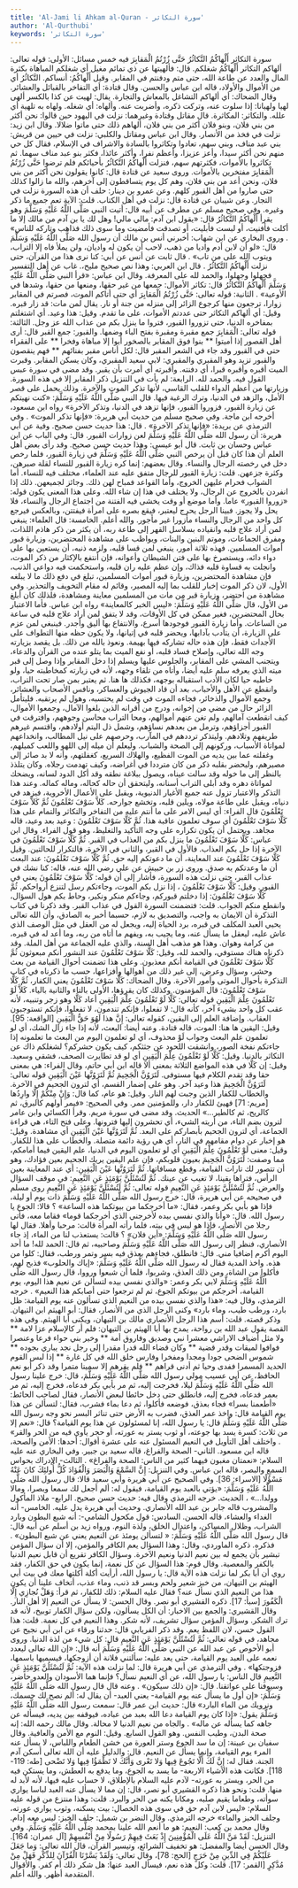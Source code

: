 ```yaml
---
title: 'Al-Jami li Ahkam al-Quran - سورة التكاثر'
author: 'Al-Qurthubi'
keywords: 'سورة التكاثر'
---
```


سورة التكاثر
أَلْهاكُمُ التَّكاثُرُ
حَتَّى زُرْتُمُ الْمَقابِرَ
فيه خمس مسائل:
الأولى: قوله تعالى:
ألهاكم التكاثر
أَلْهاكُمُ شغلكم. قال:
فألهيتها عن ذي تمائم مغيل
أي شغلكم المباهاة بكثرة المال والعدد عن طاعة الله، حتى متم ودفنتم في المقابر. وقيل أَلْهاكُمُ: أنساكم. التَّكاثُرُ أي من الأموال والأولاد، قاله ابن عباس والحسن.
وقال قتادة: أي التفاخر بالقبائل والعشائر.
وقال الضحاك: أي ألهاكم التشاغل بالمعاش والتجارة. يقال: لهيت عن كذا بالكسر ألهى لهيا ولهيانا: إذا سلوت عنه، وتركت ذكره، وأضربت عنه. وألهاه: أي شغله. ولهاه به تلهية أي علله. والتكاثر: المكاثرة. قال مقاتل وقتادة وغيرهما: نزلت في اليهود حين قالوا: نحن أكثر من بني فلان، وبنو فلان أكثر من بني فلان، ألهاهم ذلك حتى ماتوا ضلالا.
وقال ابن زيد: نزلت في فخذ من الأنصار.
وقال ابن عباس ومقاتل والكلبي: نزلت في حيين من قريش: بني عبد مناف، وبني سهم، تعادوا وتكاثروا بالسادة والاشراف في الإسلام، فقال كل حي منهم نحن أكثر سيدا، وأعز عزيزا، وأعظم نفرا، وأكثر عائذا، فكثر بنو عبد مناف سهما. ثم تكاثروا بالأموات، فكثرتهم سهم، فنزلت أَلْهاكُمُ التَّكاثُرُ بأحيائكم فلم ترضوا حَتَّى زُرْتُمُ الْمَقابِرَ مفتخرين بالأموات.
وروى سعيد عن قتادة قال: كانوا يقولون نحن أكثر من بني فلان، ونحن أعد من بني فلان، وهم كل يوم يتساقطون إلى آخرهم، والله ما زالوا كذلك حتى صاروا من أهل القبور كلهم. وعن عمرو بن دينار: حلف أن هذه السورة نزلت في التجار. وعن شيبان عن قتادة قال: نزلت في أهل الكتاب. قلت: الآية تعم جميع ما ذكر وغيره.
وفي صحيح مسلم عن مطرف عن أبيه قال: أتيت النبي صَلَّى اللَّهُ عَلَيْهِ وَسَلَّمَ وهو يقرأ
أَلْهاكُمُ التَّكاثُرُ
قال:
«يقول ابن آدم: مالي مالي! وهل لك يا بن آدم من مالك إلا ما أكلت فأفنيت، أو لبست فأبليت، أو تصدقت فأمضيت وما سوى ذلك فذاهب وتاركه للناس»
.
وروى البخاري عن ابن شهاب: أخبرني أنس بن مالك أن رسول الله صَلَّى اللَّهُ عَلَيْهِ وَسَلَّمَ قال:
«لو أن لابن أدم واديا من ذهب، لاحب أن يكون له واديان، ولن يملأ فاه إلا التراب، ويتوب الله على من تاب»
. قال ثابت عن أنس عن أبي: كنا نرى هذا من القرآن، حتى نزلت
أَلْهاكُمُ التَّكاثُرُ
. قال ابن العربي: وهذا نص صحيح مليح،. غاب عن أهل التفسير فجهلوا وجهلوا، والحمد لله على المعرفة.
وقال ابن عباس:
«قرأ النبي صَلَّى اللَّهُ عَلَيْهِ وَسَلَّمَ
أَلْهاكُمُ التَّكاثُرُ
قال: تكاثر الأموال: جمعها من غير حقها، ومنعها من حقها، وشدها في الأوعية»
.
الثانية: قوله تعالى:
حَتَّى زُرْتُمُ الْمَقابِرَ
أي حتى أتاكم الموت، فصرتم في المقابر زوارا، ترجعون منها كرجوع الزائر إلى منزله من جنة أو نار. يقال لمن مات: قد زار قبره.
وقيل: أي ألهاكم التكاثر حتى عددتم الأموات، على ما تقدم.
وقيل: هذا وعيد. أي اشتغلتم بمفاخره الدنيا، حتى تزوروا القبور، فتروا ما ينزل بكم من عذاب الله عز وجل.
الثالثة: قوله تعالى:
الْمَقابِرَ
جمع مقبرة ومقبرة بفتح الباء وضمها. والقبور: جمع القبر قال:
أرى أهل القصور إذا أميتوا ** بنوا فوق المقابر بالصخور
أبوا إلا مباهاة وفخرا ** على الفقراء حتى في القبور
وقد جاء في الشعر المقبر قال:
لكل أناس مقبر بفنائهم ** فهم ينقصون والقبور تزيد
وهو المقبري والمقبري: لابي سعيد المقبري، وكان يسكن المقابر. وقبرت الميت أقبره وأقبره قبرا، أي دفنته. وأقبرته أي أمرت بأن يقبر. وقد مضى في سورة عبس القول فيه. والحمد لله.
الرابعة: لم يأت في التنزيل ذكر المقابر إلا في هذه السورة. وزيارتها من أعظم الدواء للقلب القاسي، لأنها تذكر الموت والآخرة. وذلك يحمل على قصر الأمل، والزهد في الدنيا، وترك الرغبة فيها. قال النبي صَلَّى اللَّهُ عَلَيْهِ وَسَلَّمَ:
«كنت نهيتكم عن زيارة القبور، فزوروا القبور، فإنها تزهد في الدنيا، وتذكر الآخرة»
رواه ابن مسعود، أخرجه ابن ماجة.
وفي صحيح مسلم من حديث أبي هريرة:
«فإنها تذكر الموت»
.
وفي الترمذي عن بريدة:
«فإنها تذكر الآخرة»
. قال: هذا حديث حسن صحيح. وفية عن أبي هريرة: أن رسول الله صَلَّى اللَّهُ عَلَيْهِ وَسَلَّمَ لعن زوارات القبور. قال: وفي الباب عن ابن عباس وحسان بن ثابت. قال أبو عيسى: وهذا حديث حسن صحيح. وقد رأى بعض أهل العلم أن هذا كان قبل أن يرخص النبي صَلَّى اللَّهُ عَلَيْهِ وَسَلَّمَ في زيارة القبور، فلما رخص دخل في رخصته الرجال والنساء.
وقال بعضهم: إنما كره زيارة القبور للنساء لقلة صبرهن، وكثرة جزعهن. قلت: زيارة القبور للرجال متفق عليه عند العلماء، مختلف فيه للنساء. أما الشواب فحرام عليهن الخروج، وأما القواعد فمباح لهن ذلك. وجائز لجميعهن. ذلك إذا انفردن بالخروج عن الرجال، ولا يختلف في هذا إن شاء الله. وعلى هذا المعنى يكون قوله:
«زوروا القبور»
عاما. وأما موضع أو وقت يخشى فيه الفتنة من اجتماع الرجال والنساء، فلا يحل ولا يجوز.
فبينا الرجل يحرج ليعتبر، فيقع بصره على امرأة فيفتتن، وبالعكس فيرجع كل واحد من الرجال والنساء مأزورا غير مأجور. والله أعلم.
الخامسة: قال العلماء: ينبغي لمن أراد علاج قلبه وانقياده بسلاسل القهر إلى طاعة ربه، أن يكثر من ذكر هاذم اللذات، ومفرق الجماعات، وموتم البنين والبنات، ويواظب على مشاهدة المحتضرين، وزيارة قبور أموات المسلمين. فهذه ثلاثة أمور، ينبغي لمن قسا قلبه، ولزمه ذنبه، أن يستعين بها على دواء دائه، ويستصرخ بها على فتن الشيطان وأعوانه، فإن أنتفع بالإكثار من ذكر الموت، وانجلت به قساوة قلبه فذاك، وإن عظم عليه ران قلبه، واستحكمت فيه دواعي الذنب، فإن مشاهدة المحتضرين، وزيارة قبور أموات المسلمين، تبلغ في دفع ذلك ما لا يبلغه الأول، لان ذكر الموت إخبار للقلب بما إليه المصير، وقائم له مقام التخويف والتحذير.
وفي مشاهدة من احتضر، وزيارة قبر من مات من المسلمين معاينة ومشاهدة، فلذلك كان أبلغ من الأول، قال صَلَّى اللَّهُ عَلَيْهِ وَسَلَّمَ:
«ليس الخبر كالمعاينة»
رواه ابن عباس. فأما الاعتبار بحال المحتضرين، فغير ممكن في كل الأوقات، وقد لا يتفق لمن أراد علاج قلبه في ساعة من الساعات. وأما زيارة القبور فوجودها أسرع، والانتفاع بها أليق وأجدر. فينبغي لمن عزم على الزيارة، أن يتأدب بآدابها، ويحضر قلبه في إتيانها، ولا يكون حظه منها التطواف على الأجداث فقط، فإن هذه حاله تشاركه فيها بهيمة. ونعوذ بالله من ذلك. بل يقصد بزيارته وجه الله تعالى، وإصلاح فساد قلبه، أو نفع الميت بما يتلو عنده من القرآن والدعاء، ويتجنب المشي على المقابر، والجلوس عليها ويسلم إذا دخل المقابر وإذا وصل إلى قبر ميته الذي يعرفه سلم عليه أيضا، وأتاه من تلقاء وجهه، لأنه في زيارته كمخاطبته حيا، ولو خاطبه حيا لكان الأدب استقباله بوجهه، فكذلك ها هنا. ثم يعتبر بمن صار تحت التراب، وانقطع عن الأهل والأحباب، بعد أن قاد الجيوش والعساكر، ونافس الأصحاب والعشائر، وجمع الأموال والذخائر، فجاءه الموت في وقت لم يحتسبه، وهول لم يرتقبه. فليتأمل الزائر حال من مضي من إخوانه، ودرج من أقرانه الذين بلغوا الآمال، وجمعوا الأموال، كيف انقطعت آمالهم، ولم تغن عنهم أموالهم، ومحا التراب محاسن وجوههم، وافترقت في القبور أجزاؤهم، وترمل من بعدهم نساؤهم، وشمل ذل اليتم أولادهم، واقتسم غيرهم طريفهم وتلادهم. وليتذكر ترددهم في المآرب، وحرصهم على نيل المطالب، وانخداعهم لمواتاة الأسباب، وركونهم إلى الصحة والشباب. وليعلم أن ميله إلى اللهو واللعب كميلهم، وغفلته عما بين يديه من الموت الفظيع، والهلاك السريع، كغفلتهم، وأنه لا بد صائر إلى مصيرهم، وليحضر بقلبه ذكر من كان مترددا في أغراضه، وكيف تهدمت رجلاه. وكان يتلذذ بالنظر إلى ما خوله وقد سالت عيناه، ويصول ببلاغة نطقه وقد أكل الدود لسانه، ويضحك لمواتاة دهره وقد أبلى التراب أسنانه، وليتحقق أن حاله كحاله، وماله كماله. وعند هذا التذكر والاعتبار تزول عنه جميع الأغيار الدنيوية، ويقبل على الأعمال الأخروية، فيزهد في دنياه، ويقبل على طاعة مولاه، ويلين قلبه، وتخشع جوارحه.
كَلاَّ سَوْفَ تَعْلَمُونَ
ثُمَّ كَلاَّ سَوْفَ تَعْلَمُونَ
قال الفراء: أي ليس الامر على ما أنتم عليه من التفاخر والتكاثر والتمام على هذا كَلَّا سَوْفَ تَعْلَمُونَ أي سوف تعلمون عاقبة هذا.
ثُمَّ كَلَّا سَوْفَ تَعْلَمُونَ
: وعيد بعد وعيد، قاله مجاهد. ويحتمل أن يكون تكراره على وجه التأكيد والتغليظ، وهو قول الفراء.
وقال ابن عباس: كَلَّا سَوْفَ تَعْلَمُونَ ما ينزل بكم من العذاب في القبر. ثُمَّ كَلَّا سَوْفَ تَعْلَمُونَ في الآخرة إذا حل بكم العذاب. فالأول في القبر، والثاني في الآخرة، فالتكرار للحالتين. وقيل كَلَّا سَوْفَ تَعْلَمُونَ عند المعاينة، أن ما دعوتكم إليه حق. ثُمَّ كَلَّا سَوْفَ تَعْلَمُونَ: عند البعث أن ما وعدتكم به صدق.
وروى زر بن حبيش عن علي رضي الله عنه، قاله: كنا نشك في عذاب القبر، حتى نزلت هذه السورة، فأشار إلى أن قوله:
كَلَّا سَوْفَ تَعْلَمُونَ
يعني في القبور.
وقيل:
كَلَّا سَوْفَ تَعْلَمُونَ
، إذا نزل بكم الموت، وجاءتكم رسل لتنزع أرواحكم. ثُمَّ كَلَّا سَوْفَ تَعْلَمُونَ: إذا دخلتم قبوركم، وجاءكم منكر ونكير، وحاط بكم هول السؤال، وانقطع منكم الجواب. قلت: فتضمنت السورة القول في عذاب القبر. وقد ذكرنا في كتاب التذكرة أن الايمان به واجب، والتصديق به لازم، حسبما أخبر به الصادق، وأن الله تعالى يحيي العبد المكلف في قبره، برد الحياة إليه، ويجعل له من العقل في مثل الوصف الذي عاش عليه، ليعقل ما يسأل عنه، وما يجيب به، ويفهم ما أتاه من ربه، وما أعد له في قبره، من كرامة وهوان. وهذا هو مذهب أهل السنة، والذي عليه الجماعة من أهل الملة. وقد ذكرناه هناك مستوفي، والحمد لله، وقيل: كَلَّا سَوْفَ تَعْلَمُونَ عند النشور أنكم مبعوثون ثُمَّ كَلَّا سَوْفَ تَعْلَمُونَ في القيامة أنكم معذبون. وعلى هذا تضمنت أحوال القيامة من بعث وحشر، وسؤال وعرض، إلى غير ذلك من أهوالها وأفزاعها، حسب ما ذكرناه في كتاب التذكرة بأحوال الموتى وأمور الآخرة.
وقال الضحاك: كَلَّا سَوْفَ تَعْلَمُونَ يعني الكفار، ثُمَّ كَلَّا سَوْفَ تَعْلَمُونَ: قال المؤمنون. وكذلك كان يقرؤها، الأولى بالتاء والثانية بالياء.
كَلاَّ لَوْ تَعْلَمُونَ عِلْمَ الْيَقِينِ
قوله تعالى:
كَلَّا لَوْ تَعْلَمُونَ عِلْمَ الْيَقِينِ
أعاد كَلَّا وهو زجر وتنبيه، لأنه عقب كل واحد بشيء آخر، كأنه قال: لا تفعلوا، فإنكم تندمون، لا تفعلوا، فإنكم تستوجبون العقاب. وإضافة العلم إلى اليقين، كقوله تعالى:
إِنَّ هذا لَهُوَ حَقُّ الْيَقِينِ
[الواقعة: 95].
وقيل: اليقين ها هنا: الموت، قاله قتادة. وعنه أيضا: البعث، لأنه إذا جاء زال الشك، أي لو تعلمون علم البعث وجواب لَوْ محذوف، أي لو تعلمون اليوم من البعث ما تعلمونه إذا جاءتكم نفخة الصور، وانشقت اللحود عن جثثكم، كيف يكون حشركم؟ لشغلكم ذاك عن التكاثر بالدنيا.
وقيل: كَلَّا لَوْ تَعْلَمُونَ عِلْمَ الْيَقِينِ أي لو قد تطايرت الصحف، فشقي وسعيد.
وقيل: إن كَلَّا في هذه المواضع الثلاثة بمعنى ألا قاله ابن أبي حاتم، وقال الفراء: هي بمعنى حقا وقد تقدم الكلام فيها مستوفى.
لَتَرَوُنَّ الْجَحِيمَ
ثُمَّ لَتَرَوُنَّها عَيْنَ الْيَقِينِ
قوله تعالى:
لَتَرَوُنَّ الْجَحِيمَ
هذا وعيد آخر. وهو على إضمار القسم، أي لترون الجحيم في الآخرة. والخطاب للكفار الذين وجبت لهم النار.
وقيل: هو عام، كما قال:
وَإِنْ مِنْكُمْ إِلَّا وارِدُها
[مريم: 71] فهيئ للكفار دار، وللمؤمنين ممر.
وفي الصحيح:
«فيمر أولهم كالبرق، ثم كالريح، ثم كالطير...»
الحديث. وقد مضى في سورة مريم. وقرأ الكسائي وابن عامر
لترون
بضم التاء، من أريته الشيء، أي تحشرون إليها فترونها. وعلى فتح التاء، هي قراءة الجماعة، أي لترون الجحيم بأبصاركم على البعد.
ثُمَّ لَتَرَوُنَّها عَيْنَ الْيَقِينِ
أي مشاهدة.
وقيل: هو إخبار عن دوام مقامهم في النار، أي هي رؤية دائمة متصلة. والخطاب على هذا للكفار.
وقيل: معنى لَوْ تَعْلَمُونَ عِلْمَ الْيَقِينِ أي لو تعلمون اليوم في الدنيا، علم اليقين فيما أمامكم، مما وصفت: لَتَرَوُنَّ الْجَحِيمَ بعيون قلوبكم، فإن علم اليقين يريك الجحيم بعين فؤادك، وهو أن تتصور لك تارات القيامة، وقطع مسافاتها. ثُمَّ لَتَرَوُنَّها عَيْنَ الْيَقِينِ: أي عند المعاينة بعين الرأس، فتراها يقينا، لا تغيب عن عينك. ثُمَّ لَتُسْئَلُنَّ يَوْمَئِذٍ عَنِ النَّعِيمِ: في موقف السؤال والعرض.
ثُمَّ لَتُسْئَلُنَّ يَوْمَئِذٍ عَنِ النَّعِيمِ
قوله تعالى:
ثُمَّ لَتُسْئَلُنَّ يَوْمَئِذٍ عَنِ النَّعِيمِ
روى مسلم في صحيحه عن أبي هريرة، قال: خرج رسول الله صَلَّى اللَّهُ عَلَيْهِ وَسَلَّمَ ذات يوم أو ليلة، فإذا هو بأبي بكر وعمر، فقال:
«ما أخرجكما من بيوتكما هذه الساعة»
؟ قالا: الجوع يا رسول الله. قال:
«وأنا والذي نفسي بيده لأخرجني الذي أخرجكما قوما»
فقاما معه، فأتى رجلا من الأنصار، فإذا هو ليس في بيته، فلما رأته المرأة قالت: مرحبا وأهلا. فقال لها رسول الله صَلَّى اللَّهُ عَلَيْهِ وَسَلَّمَ:
«أين فلان»
؟ قالت: يستعذب لنا من الماء، إذ جاء الأنصاري، فنظر إلى رسول الله صَلَّى اللَّهُ عَلَيْهِ وَسَلَّمَ وصاحبيه، ثم قال: الحمد لله! ما أحد اليوم أكرم إضافيا مني. قال: فانطلق، فجاءهم بعذق فيه بسر وتمر ورطب، فقال: كلوا من هذه. واخذ المدية فقال له رسول الله صَلَّى اللَّهُ عَلَيْهِ وَسَلَّمَ:
«إياك والحلوب»
فذبح لهم، فأكلوا من الشاة، ومن ذلك العذق، وشربوا، فلما أن شبعوا ورووا، قال رسول الله صَلَّى اللَّهُ عَلَيْهِ وَسَلَّمَ لابي بكر وعمر:
«والذي نفسي بيده لتسألن عن نعيم هذا اليوم، يوم القيامة، أخرجكم من بيوتكم الجوع، ثم لم ترجعوا حتى أصابكم هذا النعيم»
. خرجه الترمذي، وقال فيه:
«هذا والذي نفسي بيده من النعيم الذي تسألون عنه يوم القيامة: ظل بارد، ورطب طيب، وماء بارد»
وكنى الرجل الذي من الأنصار، فقال: أبو الهيثم ابن التيهان. وذكر قصته. قلت: أسم هذا الرجل الأنصاري مالك بن التيهان، ويكنى أبا الهيثم.
وفي هذه القصة يقول عبد الله بن رواحة، يمدح بها أبا الهيثم بن التيهان:
فلم أر كالإسلام عزا لامة ** ولا مثل أضياف الاراشي معشرا
نبي وصديق وفاروق أمة ** وخير بني حواء فرعا وعنصرا
فوافوا لميقات وقدر قضية ** وكان قضاء الله قدرا مقدرا
إلى رجل نجد يباري بجوده ** شموس الضحى جودا ومجدا ومفخرا
وفارس خلق الله في كل غارة ** إذا لبس القوم الحديد المسمرا
ففدى وحيا ثم أدنى قراهم ** فلم يقرهم إلا سمينا متمرا
وقد ذكر أبو نعم الحافظ، عن أبي عسيب مولى رسول الله صَلَّى اللَّهُ عَلَيْهِ وَسَلَّمَ، قال: خرج علينا رسول الله صَلَّى اللَّهُ عَلَيْهِ وَسَلَّمَ ليلا، فخرجت إليه، ثم مر بأبي بكر فدعاه، فخرج إليه، ثم مر بعمر فدعاه، فخرج إليه، فانطلق حتى دخل حائطا لبعض الأنصار، فقال لصاحب الحائط:
«أطعمنا بسرا»
فجاء بعذق، فوضعه فأكلوا، ثم دعا بماء فشرب، فقال:
لتسألن عن هذا يوم القيامة
قال: واخذ عمر العذق، فضرب به الأرض حتى تناثر البسر نحو وجه رسول الله صَلَّى اللَّهُ عَلَيْهِ وَسَلَّمَ قال: يا رسول الله، إنا لمسئولون عن هذا يوم القيامة؟ قال:
«نعم إلا من ثلاث: كسرة يسد بها جوعته، أو ثوب يستر به عورته، أو حجر يأوي فيه من الحر والقر»
. واختلف أهل التأويل في النعيم المسئول عنه على عشرة أقوال: أحدها: الأمن والصحة، قاله ابن مسعود.
الثاني- الصحة والفراغ، قاله سعيد بن جبير.
وفي البخاري عنه عليه السلام:
«نعمتان مغبون فيهما كثير من الناس: الصحة والفراغ»
.
الثالث- الإدراك بحواس السمع والبصر، قاله ابن عباس.
وفي التنزيل:
إِنَّ السَّمْعَ وَالْبَصَرَ وَالْفُؤادَ كُلُّ أُولئِكَ كانَ عَنْهُ مَسْؤُلًا
[الاسراء: 36].
وفي الصحيح عن أبي هريرة وأبي سعيد قالا: قال رسول الله صَلَّى اللَّهُ عَلَيْهِ وَسَلَّمَ:
«يؤتي بالعبد يوم القيامة، فيقول له: ألم أجعل لك سمعا وبصرا، ومالا وولدا...»
، الحديث. خرجه الترمذي وقال فيه: حديث حسن صحيح.
الرابع- ملاذ المأكول والمشروب قاله جابر بن عبد الله الأنصاري. وحديث أبي هريرة يدل عليه.
الخامس- أنه الغداء والعشاء، قاله الحسن.
السادس: قول مكحول الشامي-: أنه شبع البطون وبارد الشراب، وظلال المساكن، واعتدال الخلق، ولذة النوم. ورواه زيد بن أسلم عن أبيه قال: قال رسول الله صَلَّى اللَّهُ عَلَيْهِ وَسَلَّمَ:
«
لتسألن يومئذ عن النعيم
يعني عن شبع البطون»
. فذكره. ذكره الماوردي، وقال: وهذا السؤال يعم الكافر والمؤمن، إلا أن سؤال المؤمن تبشير بأن يجمع له بين نعيم الدنيا ونعيم الآخرة. وسؤال الكافر تقريع أن قابل نعيم الدنيا بالكفر والمعصية.
وقال قوم: هذا السؤال عن كل نعمة، إنما يكون في حق الكفار، فقد روي أن أبا بكر لما نزلت هذه الآية قال: يا رسول الله، أرأيت أكلة أكلتها معك في بيت أبي الهيثم بن التيهان، من خبز شعير ولحم وبسر قد ذنب، وماء عذب، أتخاف علينا أن يكون هذا من النعيم الذي نسأل عنه؟ فقال عليه السلام: ذلك للكفار، ثم قرأ:
وَهَلْ نُجازِي إِلَّا الْكَفُورَ
[سبأ: 17]. ذكره القشيري أبو نصر.
وقال الحسن: لا يسأل عن النعيم إلا أهل النار.
وقال القشيري: والجمع بين الاخبار: أن الكل يسألون، ولكن سؤال الكفار توبيخ، لأنه قد ترك الشكر. وسؤال المؤمن سؤال تشريف، لأنه شكر. وهذا النعيم في كل نعمة. قلت: هذا القول حسن، لان اللفظ يعم. وقد ذكر الفريابي قال: حدثنا ورقاء عن ابن أبي نجيح عن مجاهد، في قوله تعالى:
ثُمَّ لَتُسْئَلُنَّ يَوْمَئِذٍ عَنِ النَّعِيمِ
قال: كل شيء من لذة الدنيا.
وروى أبو الأحوص عن عبد الله عن النبي صَلَّى اللَّهُ عَلَيْهِ وَسَلَّمَ أنه قال:
«إن الله تعالى ليعدد نعمه على العبد يوم القيامة، حتى يعد عليه: سألتني فلانة أن أزوجكها، فيسميها باسمها، فزوجتكها»
. وفي الترمذي عن أبي هريرة قال: لما نزلت هذه الآية: ثُمَّ لَتُسْئَلُنَّ يَوْمَئِذٍ عَنِ النَّعِيمِ قال الناس: يا رسول الله، عن أي النعيم نسأل؟ فإنما هما الأسودان والعدو حاضر، وسيوفنا على عواتقنا. قال:
«إن ذلك سيكون»
. وعنه قال قال رسول الله صَلَّى اللَّهُ عَلَيْهِ وَسَلَّمَ:
«إن أول ما يسأل عنه يوم القيامة- يعني العبد- أن يقال له: ألم نصح لك جسمك، ونرويك من الماء البارد»
قال: حديث ابن عمر قال: سمعت رسول الله صَلَّى اللَّهُ عَلَيْهِ وَسَلَّمَ يقول:
«إذا كان يوم القيامة دعا الله بعبد من عباده، فيوقفه بين يديه، فيسأله عن جاهه كما يسأله عن ماله»
. والجاه من نعيم الدنيا لا محالة.
وقال مالك رحمه الله: إنه صحة البدن، وطيب النفس. وهو القول السابع.
وقيل: النوم مع الأمن والعافية.
وقال سفيان بن عيينة: إن ما سد الجوع وستر العورة من خشن الطعام واللباس، لا يسأل عنه المرء يوم القيامة، وإنما يسأل عن النعيم. قال: والدليل عليه أن الله تعالى أسكن آدم الجنة. فقال له:
إِنَّ لَكَ أَلَّا تَجُوعَ فِيها وَلا تَعْرى وَأَنَّكَ لا تَظْمَؤُا فِيها وَلا تَضْحى
[طه: 119- 118]. فكانت هذه الأشياء الاربعة- ما يسد به الجوع، وما يدفع به العطش، وما يستكن فيه من الحر، ويستر به عورته- لآدم عليه السلام بالإطلاق، لا حساب عليه فيها، لأنه لأبد له منها. قلت: ونحو هذا ذكره القشيري أبو نصر، قال: إن مما لا يسأل عنه العبد لباسا يواري سوأته، وطعاما يقيم صلبه، ومكانا يكنه من الحر والبرد. قلت: وهذا منتزع من قوله عليه السلام:
«ليس لابن آدم حق في سوى هذه الخصال: بيت يسكنه، وثوب يواري عورته، وجلف الخبز والماء»
خرجه الترمذي.
وقال النضر بن شميل: جلف الخبز: ليس معه إدام.
وقال محمد بن كعب: النعيم: هو ما أنعم الله علينا بمحمد صَلَّى اللَّهُ عَلَيْهِ وَسَلَّمَ.
وفي التنزيل:
لَقَدْ مَنَّ اللَّهُ عَلَى الْمُؤْمِنِينَ إِذْ بَعَثَ فِيهِمْ رَسُولًا مِنْ أَنْفُسِهِمْ
[آل عمران: 164].
وقال الحسن أيضا والمفضل: هو تخفيف الشرائع، وتيسير القرآن، قال الله تعالى:
وَما جَعَلَ عَلَيْكُمْ فِي الدِّينِ مِنْ حَرَجٍ
[الحج: 78]، وقال تعالى:
وَلَقَدْ يَسَّرْنَا الْقُرْآنَ لِلذِّكْرِ فَهَلْ مِنْ مُدَّكِرٍ
[القمر: 17]. قلت: وكل هذه نعم، فيسأل العبد عنها: هل شكر ذلك أم كفر. والأقوال المتقدمة أظهر. والله أعلم.